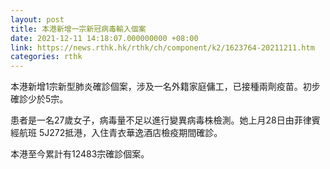 ```yaml
---
layout: post
title: 本港新增一宗新冠病毒輸入個案
date: 2021-12-11 14:18:07.000000000 +08:00
link: https://news.rthk.hk/rthk/ch/component/k2/1623764-20211211.htm
categories: rthk
---
```


本港新增1宗新型肺炎確診個案，涉及一名外籍家庭傭工，已接種兩劑疫苗。初步確診少於5宗。

患者是一名27歲女子，病毒量不足以進行變異病毒株檢測。她上月28日由菲律賓經航班 5J272抵港，入住青衣華逸酒店檢疫期間確診。

本港至今累計有12483宗確診個案。

